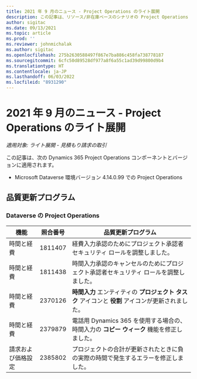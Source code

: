 ```yaml
---
title: 2021 年 9 月のニュース - Project Operations のライト展開
description: この記事は、リソース/非在庫ベースのシナリオの Project Operations のライト導入の 2021 年 9 月リリースで利用可能な品質更新に関する情報を提供します。
author: sigitac
ms.date: 09/13/2021
ms.topic: article
ms.prod: ''
ms.reviewer: johnmichalak
ms.author: sigitac
ms.openlocfilehash: 275b2630588497f867e7ba886c458fa738778187
ms.sourcegitcommit: 6cfc50d89528df977a8f6a55c1ad39d99800d9b4
ms.translationtype: HT
ms.contentlocale: ja-JP
ms.lasthandoff: 06/03/2022
ms.locfileid: "8931290"
---
```

# <a name="whats-new-september-2021---project-operations-lite-deployment"></a>2021 年 9 月のニュース - Project Operations のライト展開

_適用対象: ライト展開 - 見積もり請求の取引_

この記事は、次の Dynamics 365 Project Operations コンポーネントとバージョンに適用されます。

  - Microsoft Dataverse 環境バージョン 4.14.0.99 での Project Operations


## <a name="quality-updates"></a>品質更新プログラム

### <a name="project-operations-on-dataverse"></a>Dataverse の Project Operations


| **機能** | **照合番号** | **品質更新プログラム** |
| --- | --- | --- |
| 時間と経費 | 1811407 | 経費入力承認のためにプロジェクト承認者セキュリティ ロールを調整しました。 |
| 時間と経費 | 1811438 | 時間入力承認のキャンセルのためにプロジェクト承認者セキュリティ ロールを調整しました。 |
| 時間と経費 | 2370126 | **時間入力** エンティティの **プロジェクト タスク** アイコンと **役割** アイコンが更新されました。 |
| 時間と経費 | 2379879 | 電話用 Dynamics 365 を使用する場合の、時間入力の **コピー ウィーク** 機能を修正しました。 |
| 請求および価格設定 | 2385802 | プロジェクトの合計が更新されたときに負の実際の時間で発生するエラーを修正しました。|

